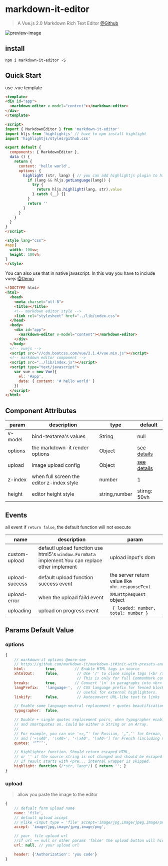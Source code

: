 
# markdown-it-editor

> A Vue.js 2.0 Markdown Rich Text Editor [@Github](https:/github.com/k55k32/markdown-it-editor)

![preview-image](https://k55k32.github.io/markdown-it-editor/readme/preview.jpg)

## install
```node
npm i markdown-it-editor -S
```

## Quick Start
use .vue template
```html
<template>
<div id="app">
  <markdown-editor v-model="content"></markdown-editor>
</div>
</template>

<script>
import { MarkdownEditor } from 'markdown-it-editor'
import hljs from 'highlightjs' // have to npm install highlight
import 'highlightjs/styles/github.css'  

export default {
  components: { MarkdownEditor },
  data () {
    return {
      content: 'hello world',
      options: {
        highlight (str, lang) { // you can add highlightjs plugin to highlight your code
          if (lang && hljs.getLanguage(lang)) {
            try {
              return hljs.highlight(lang, str).value
            } catch (__) {}
          }
          return ''
        }
      }
    }
  }
}
</script>

<style lang="css">
#app{
  width: 100vw;
  height: 100vh;
}
</style>
```
You can also use that in native javascript. In this way you have to include vuejs [@Demo](http://md.diamondfsd.com/static/demo.html)
```html
<!DOCTYPE html>
<html>
  <head>
    <meta charset="utf-8">
    <title></title>
    <!-- markdown editor style -->
    <link rel="stylesheet" href="../lib/index.css">
  </head>
  <body>
    <div id="app">
      <markdown-editor v-model="content"></markdown-editor>
    </div>
  </body>
  <!-- vuejs -->
  <script src="//cdn.bootcss.com/vue/2.1.4/vue.min.js"></script>
  <!-- markdown editor component -->
  <script src="../lib/index.js"></script>
  <script type="text/javascript">
    var vue = new Vue({
      el: '#app',
      data: { content: '# hello world' }
    })
  </script>
</html>
```


## Component Attributes

 param | description | type | default
 ------- | ------------ | ---- | -----
 v-model | bind-textarea's values |  String  | null
 options | the markdown-it render options| Object | [see details](#attr-options)
 upload |  image upload config | Object | [see details](#attr-upload)
 z-index | when full screen the editor z-index style | number | 1
 height | editor height style | string,number| stirng: 50vh

## Events
all event if `return false`, the default function will not execute

name | description | param
--- | --- | ---
custom-upload | defautl upload function use html5's `window.FormData` implement.You can replace other implement | upload input's dom
upload-success | default upload function success event  | the server return value like `xhr.responseText`
upload-error | when the upload faild event | `XMLHttpRequest` object
uploading | upload on progress event | ` { loaded: number, total: number }`


## Params Default Value
<a  id="attr-options"></a>
### options
```javascript
{
    // markdown-it options @more-see
    // https://github.com/markdown-it/markdown-it#init-with-presets-and-options
    html:         true,        // Enable HTML tags in source
    xhtmlOut:     false,        // Use '/' to close single tags (<br />).
                                // This is only for full CommonMark compatibility.
    breaks:       true,        // Convert '\n' in paragraphs into <br>
    langPrefix:   'language-',  // CSS language prefix for fenced blocks. Can be
                                // useful for external highlighters.
    linkify:      false,        // Autoconvert URL-like text to links

    // Enable some language-neutral replacement + quotes beautification
    typographer:  false,

    // Double + single quotes replacement pairs, when typographer enabled,
    // and smartquotes on. Could be either a String or an Array.
    //
    // For example, you can use '«»„“' for Russian, '„“‚‘' for German,
    // and ['«\xA0', '\xA0»', '‹\xA0', '\xA0›'] for French (including nbsp).
    quotes: '“”‘’',

    // Highlighter function. Should return escaped HTML,
    // or '' if the source string is not changed and should be escaped externaly.
    // If result starts with <pre... internal wrapper is skipped.
    highlight: function (/*str, lang*/) { return ''; }
}
```
<a  id="attr-upload"></a>
### upload
> allow you paste the image to the editor

```javascript
{
    // defualt form upload name
    name: 'file',  
    // default upload accept  
    // @like <input type = 'file' accept='image/jpg,image/jpeg,image/png'/>
    accept: 'image/jpg,image/jpeg,image/png',

    // your  file upload url
    //if url == null or other params 'false' the upload button will hidden
    url: null, // your upload url

    header: {'Authorization': 'you code'}
}
```
